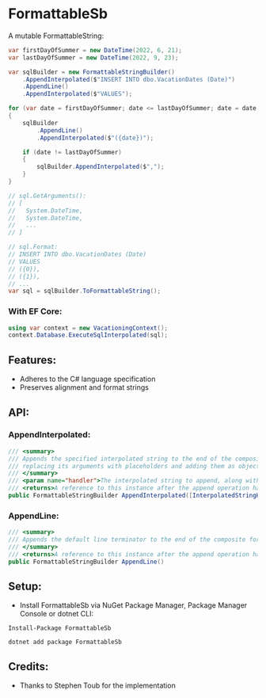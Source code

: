 # FormattableSb
A mutable FormattableString:
```cs
var firstDayOfSummer = new DateTime(2022, 6, 21);
var lastDayOfSummer = new DateTime(2022, 9, 23);

var sqlBuilder = new FormattableStringBuilder()
    .AppendInterpolated($"INSERT INTO dbo.VacationDates (Date)")
    .AppendLine()
    .AppendInterpolated($"VALUES");

for (var date = firstDayOfSummer; date <= lastDayOfSummer; date = date.AddDays(1))
{
    sqlBuilder
        .AppendLine()
        .AppendInterpolated($"({date})");

    if (date != lastDayOfSummer)
    {
        sqlBuilder.AppendInterpolated($",");
    }
}

// sql.GetArguments():
// [
//   System.DateTime,
//   System.DateTime,
//   ...
// ]

// sql.Format:
// INSERT INTO dbo.VacationDates (Date)
// VALUES
// ({0}),
// ({1}),
// ...
var sql = sqlBuilder.ToFormattableString();
```
### With EF Core:
```cs
using var context = new VacationingContext();
context.Database.ExecuteSqlInterpolated(sql);
```
## Features:
- Adheres to the C# language specification
- Preserves alignment and format strings
## API:
### AppendInterpolated:
```cs
/// <summary>
/// Appends the specified interpolated string to the end of the composite format string,
/// replacing its arguments with placeholders and adding them as objects.
/// </summary>
/// <param name="handler">The interpolated string to append, along with the arguments.</param>
/// <returns>A reference to this instance after the append operation has completed.</returns>
public FormattableStringBuilder AppendInterpolated([InterpolatedStringHandlerArgument("")] AppendInterpolatedHandler handler)
```
### AppendLine:
```cs
/// <summary>
/// Appends the default line terminator to the end of the composite format string.
/// </summary>
/// <returns>A reference to this instance after the append operation has completed.</returns>
public FormattableStringBuilder AppendLine()
```
## Setup:
- Install FormattableSb via NuGet Package Manager, Package Manager Console or dotnet CLI:
```
Install-Package FormattableSb
```
```
dotnet add package FormattableSb
```
## Credits:
- Thanks to Stephen Toub for the implementation
